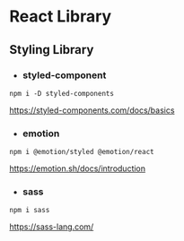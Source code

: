 # React Library

## Styling Library

- ### **styled-component**

```properties
npm i -D styled-components
```

https://styled-components.com/docs/basics

- ### **emotion**

```properties
npm i @emotion/styled @emotion/react
```

https://emotion.sh/docs/introduction

- ### **sass**

```properties
npm i sass
```

https://sass-lang.com/
